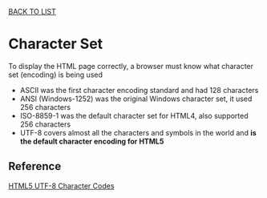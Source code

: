 [BACK TO LIST](./index.md)
# Character Set
To display the HTML page correctly, a browser must know what character set (encoding) is being used

- ASCII was the first character encoding standard and had 128 characters
- ANSI (Windows-1252) was the original Windows character set, it used 256 characters
- ISO-8859-1 was the default character set for HTML4, also supported 256 characters
- UTF-8 covers almost all the characters and symbols in the world and **is the default character encoding for HTML5**

## Reference
[HTML5 UTF-8 Character Codes](https://www.w3schools.com/charsets/ref_html_utf8.asp)